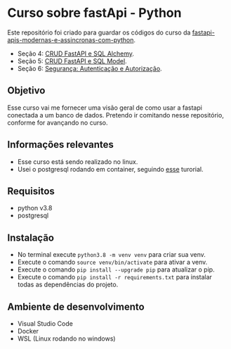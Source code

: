 # Curso sobre fastApi - Python
Este repositório foi criado para guardar os códigos do curso da [fastapi-apis-modernas-e-assincronas-com-python](https://www.udemy.com/course/fastapi-apis-modernas-e-assincronas-com-python/).
- Seção 4: [CRUD FastAPI e SQL Alchemy](https://github.com/ErickBessa/course_fast_api/tree/main/crud-sql-alchemy).
- Seção 5: [CRUD FastAPI e SQL Model](https://github.com/ErickBessa/course_fast_api/tree/main/crud-sql-model).
- Seção 6: [Segurança: Autenticação e Autorização](https://github.com/ErickBessa/course_fast_api/tree/main/authetication-authorization).

## Objetivo
Esse curso vai me fornecer uma visão geral de como usar a fastapi conectada a um banco de dados. 
Pretendo ir comitando nesse repositório, conforme for avançando no curso.

## Informações relevantes
- Esse curso está sendo realizado no linux.
- Usei o postgresql rodando em container, seguindo [esse](https://hevodata.com/learn/docker-postgresql/) turorial.

## Requisitos
- python v3.8
- postgresql

## Instalação
- No terminal execute `python3.8 -m venv venv` para criar sua venv.
- Execute o comando `source venv/bin/activate` para ativar a venv.
- Execute o comando `pip install --upgrade pip` para atualizar o pip.
- Execute o comando `pip install -r requirements.txt` para instalar todas as dependências do projeto.

## Ambiente de desenvolvimento
- Visual Studio Code
- Docker 
- WSL (Linux rodando no windows)
